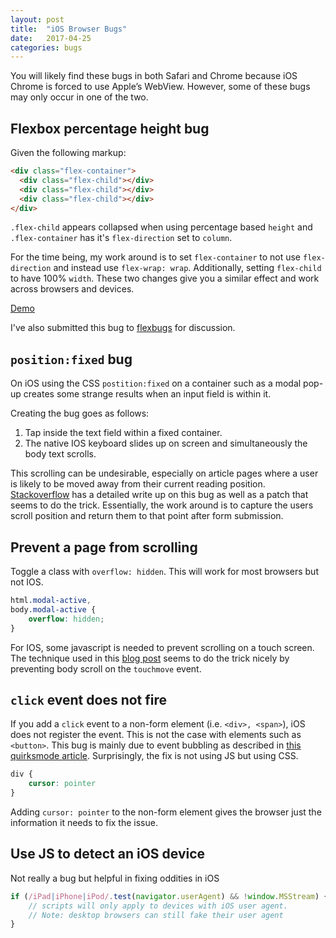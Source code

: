 ```yaml
---
layout: post
title:  "iOS Browser Bugs"
date:   2017-04-25
categories: bugs
---
```


You will likely find these bugs in both Safari and Chrome because iOS Chrome is forced to use Apple’s WebView. However, some of these bugs may only occur in one of the two.

## Flexbox percentage height bug

Given the following markup:

```html 
<div class="flex-container">
  <div class="flex-child"></div>
  <div class="flex-child"></div>
  <div class="flex-child"></div>
</div>
```

`.flex-child` appears collapsed when using percentage based `height` and `.flex-container` has it's `flex-direction` set to `column`.

For the time being, my work around is to set `flex-container` to not use `flex-direction` and instead use `flex-wrap: wrap`. Additionally, setting `flex-child` to have 100% `width`. These two changes give you a similar effect and work across browsers and devices. 

[Demo](https://codepen.io/ellm/pen/vmgGPE)

I've also submitted this bug to [flexbugs](https://github.com/philipwalton/flexbugs/issues/217) for discussion.

## `position:fixed` bug

On iOS using the CSS `postition:fixed` on a container such as a modal pop-up creates some strange results when an input field is within it.

Creating the bug goes as follows:

1. Tap inside the text field within a fixed container.
2. The native IOS keyboard slides up on screen and simultaneously the body text scrolls.

This scrolling can be undesirable, especially on article pages where a user is likely to be moved away from their current reading position. [Stackoverflow](http://stackoverflow.com/questions/39626302/ios-chrome-safari-unwanted-scrolling-when-focusing-an-input-inside-the-modal/40033422#40033422) has a detailed write up on this bug as well as a patch that seems to do the trick. Essentially, the work around is to capture the users scroll position and return them to that point after form submission.

## Prevent a page from scrolling

Toggle a class with `overflow: hidden`. This will work for most browsers but not IOS. 

```css
html.modal-active,
body.modal-active {
    overflow: hidden;
}
```

For IOS, some javascript is needed to prevent scrolling on a touch screen. The technique used in this [blog post](https://benfrain.com/preventing-body-scroll-for-modals-in-ios/) seems to do the trick nicely by preventing body scroll on the `touchmove` event.

## `click` event does not fire

If you add a `click` event to a non-form element (i.e. `<div>, <span>`), iOS does not register the event. This is not the case with elements such as `<button>`. This bug is mainly due to event bubbling as described in [this quirksmode article](https://www.quirksmode.org/blog/archives/2014/02/mouse_event_bub.html). Surprisingly, the fix is not using JS but using CSS.

```css
div {
    cursor: pointer 
}
```

Adding `cursor: pointer` to the non-form element gives the browser just the information it needs to fix the issue. 

## Use JS to detect an iOS device

Not really a bug but helpful in fixing oddities in iOS 

```javascript
if (/iPad|iPhone|iPod/.test(navigator.userAgent) && !window.MSStream) {
    // scripts will only apply to devices with iOS user agent.
    // Note: desktop browsers can still fake their user agent
}
```